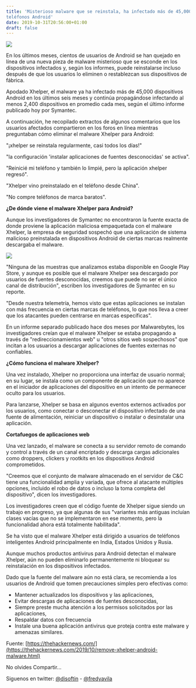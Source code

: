 ```yaml
---
title: 'Misterioso malware que se reinstala, ha infectado más de 45,000
teléfonos Android'
date: 2019-10-31T20:56:00+01:00
draft: false
---
```


[![](https://1.bp.blogspot.com/-lURpQiYcebg/Xbs0w58hdhI/AAAAAAAALNs/D-cbmVaZV_QTRGkOuLOvrR4JvJ_RGKCMACLcBGAsYHQ/s640/Xhelper-android-malware.png)](https://1.bp.blogspot.com/-lURpQiYcebg/Xbs0w58hdhI/AAAAAAAALNs/D-cbmVaZV_QTRGkOuLOvrR4JvJ_RGKCMACLcBGAsYHQ/s1600/Xhelper-android-malware.png)

  

En los últimos meses, cientos de usuarios de Android se han quejado en línea de una nueva pieza de malware misterioso que se esconde en los dispositivos infectados y, según los informes, puede reinstalarse incluso después de que los usuarios lo eliminen o restablezcan sus dispositivos de fábrica.

  

Apodado Xhelper, el malware ya ha infectado más de 45,000 dispositivos Android en los últimos seis meses y continúa propagándose infectando al menos 2,400 dispositivos en promedio cada mes, según el último informe publicado hoy por Symantec.

  

A continuación, he recopilado extractos de algunos comentarios que los usuarios afectados compartieron en los foros en línea mientras preguntaban cómo eliminar el malware Xhelper para Android:

  

"¡xhelper se reinstala regularmente, casi todos los días!"

  

"la configuración 'instalar aplicaciones de fuentes desconocidas' se activa".

  

"Reinicié mi teléfono y también lo limpié, pero la aplicación xhelper regresó".

  

"Xhelper vino preinstalado en el teléfono desde China".

  

"No compre teléfonos de marca baratos".

  

**¿De dónde viene el malware Xhelper para Android?**

Aunque los investigadores de Symantec no encontraron la fuente exacta de donde proviene la aplicación maliciosa empaquetada con el malware Xhelper, la empresa de seguridad sospechó que una aplicación de sistema malicioso preinstalada en dispositivos Android de ciertas marcas realmente descargaba el malware.

  

[![](https://1.bp.blogspot.com/-COzXJlSHuPI/Xbs00h2RHAI/AAAAAAAALNw/vRNfTYW1I34XdzWtivYQhD9R5j1PRsomACLcBGAsYHQ/s640/remove-Xhelper-android-malware.png)](https://1.bp.blogspot.com/-COzXJlSHuPI/Xbs00h2RHAI/AAAAAAAALNw/vRNfTYW1I34XdzWtivYQhD9R5j1PRsomACLcBGAsYHQ/s1600/remove-Xhelper-android-malware.png)

"Ninguna de las muestras que analizamos estaba disponible en Google Play Store, y aunque es posible que el malware Xhelper sea descargado por usuarios de fuentes desconocidas, creemos que puede no ser el único canal de distribución", escriben los investigadores de Symantec en su reporte.

  

"Desde nuestra telemetría, hemos visto que estas aplicaciones se instalan con más frecuencia en ciertas marcas de teléfonos, lo que nos lleva a creer que los atacantes pueden centrarse en marcas específicas".

  

En un informe separado publicado hace dos meses por Malwarebytes, los investigadores creían que el malware Xhelper se estaba propagando a través de "redireccionamientos web" u "otros sitios web sospechosos" que incitan a los usuarios a descargar aplicaciones de fuentes externas no confiables.

  

**¿Cómo funciona el malware Xhelper?**

  

Una vez instalado, Xhelper no proporciona una interfaz de usuario normal; en su lugar, se instala como un componente de aplicación que no aparece en el iniciador de aplicaciones del dispositivo en un intento de permanecer oculto para los usuarios.

  

Para lanzarse, Xhelper se basa en algunos eventos externos activados por los usuarios, como conectar o desconectar el dispositivo infectado de una fuente de alimentación, reiniciar un dispositivo o instalar o desinstalar una aplicación.

  

**Cortafuegos de aplicaciones web**

  

Una vez lanzado, el malware se conecta a su servidor remoto de comando y control a través de un canal encriptado y descarga cargas adicionales como droppers, clickers y rootkits en los dispositivos Android comprometidos.

  

"Creemos que el conjunto de malware almacenado en el servidor de C&C tiene una funcionalidad amplia y variada, que ofrece al atacante múltiples opciones, incluido el robo de datos o incluso la toma completa del dispositivo", dicen los investigadores.

  

Los investigadores creen que el código fuente de Xhelper sigue siendo un trabajo en progreso, ya que algunas de sus "variantes más antiguas incluían clases vacías que no se implementaron en ese momento, pero la funcionalidad ahora está totalmente habilitada".

  

Se ha visto que el malware Xhelper está dirigido a usuarios de teléfonos inteligentes Android principalmente en India, Estados Unidos y Rusia.

  

Aunque muchos productos antivirus para Android detectan el malware Xhelper, aún no pueden eliminarlo permanentemente ni bloquear su reinstalación en los dispositivos infectados.

  

Dado que la fuente del malware aún no está clara, se recomienda a los usuarios de Android que tomen precauciones simples pero efectivas como:

  

*   Mantener actualizados los dispositivos y las aplicaciones,
*   Evitar descargas de aplicaciones de fuentes desconocidas,
*   Siempre preste mucha atención a los permisos solicitados por las aplicaciones,
*   Respaldar datos con frecuencia
*   Instale una buena aplicación antivirus que proteja contra este malware y amenazas similares.

  

  

Fuente: [https://thehackernews.com/](https://thehackernews.com/2019/10/remove-xhelper-android-malware.html)

No olvides Compartir...

Siguenos en twitter: [@disoftin](http://twitter.com/disoftin) - [@fredyavila](http://twitter.com/fredyavila)